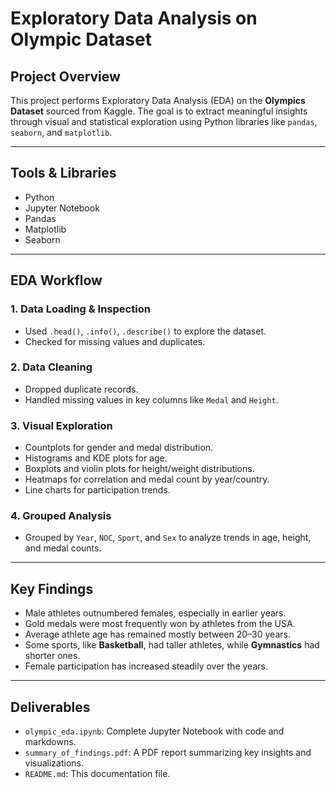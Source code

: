 # Exploratory Data Analysis on Olympic Dataset

## Project Overview
This project performs Exploratory Data Analysis (EDA) on the **Olympics Dataset** sourced from Kaggle. The goal is to extract meaningful insights through visual and statistical exploration using Python libraries like `pandas`, `seaborn`, and `matplotlib`.

---

##  Tools & Libraries
- Python
- Jupyter Notebook
- Pandas
- Matplotlib
- Seaborn

---

## EDA Workflow

### 1. Data Loading & Inspection
- Used `.head()`, `.info()`, `.describe()` to explore the dataset.
- Checked for missing values and duplicates.

### 2. Data Cleaning
- Dropped duplicate records.
- Handled missing values in key columns like `Medal` and `Height`.

### 3. Visual Exploration
- Countplots for gender and medal distribution.
- Histograms and KDE plots for age.
- Boxplots and violin plots for height/weight distributions.
- Heatmaps for correlation and medal count by year/country.
- Line charts for participation trends.

### 4. Grouped Analysis
- Grouped by `Year`, `NOC`, `Sport`, and `Sex` to analyze trends in age, height, and medal counts.

---

##  Key Findings

- Male athletes outnumbered females, especially in earlier years.
- Gold medals were most frequently won by athletes from the USA.
- Average athlete age has remained mostly between 20–30 years.
- Some sports, like **Basketball**, had taller athletes, while **Gymnastics** had shorter ones.
- Female participation has increased steadily over the years.

---

## Deliverables
- `olympic_eda.ipynb`: Complete Jupyter Notebook with code and markdowns.
- `summary_of_findings.pdf`: A PDF report summarizing key insights and visualizations.
- `README.md`: This documentation file.

